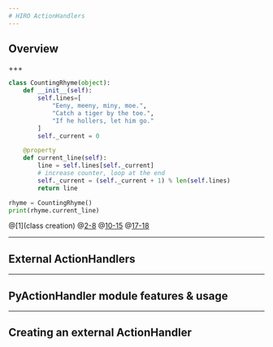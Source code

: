 ```yaml
---
# HIRO ActionHandlers
---
```

## Overview
+++

```python
class CountingRhyme(object):
	def __init__(self):
		self.lines=[
			"Eeny, meeny, miny, moe.",
			"Catch a tiger by the toe.",
			"If he hollers, let him go."
		]
		self._current = 0

	@property
	def current_line(self):
		line = self.lines[self._current]
		# increase counter, loop at the end
		self._current = (self._current + 1) % len(self.lines)
		return line

rhyme = CountingRhyme()
print(rhyme.current_line)
```

@[1](class creation)
@[2-8](constructor)
@[10-15](getter)
@[17-18](Startup)

---

## External ActionHandlers

---

## PyActionHandler module features & usage

---

## Creating an external ActionHandler
